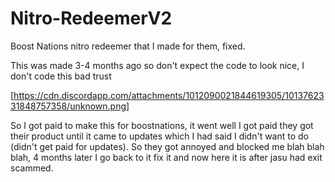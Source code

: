 # Nitro-RedeemerV2
Boost Nations nitro redeemer that I made for them, fixed.

This was made 3-4 months ago so don't expect the code to look nice, I don't code this bad trust

[https://cdn.discordapp.com/attachments/1012090021844619305/1013762331848757358/unknown.png]

So I got paid to make this for boostnations, it went well I got paid they got their product until it came to updates which I had said I didn't want to do (didn't get paid for updates). So they got annoyed and blocked me blah blah blah, 4 months later I go back to it fix it and now here it is after jasu had exit scammed.
